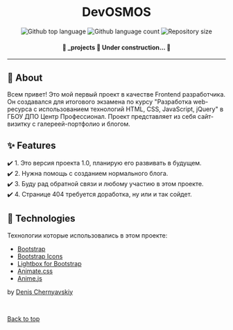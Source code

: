 </div>

<h1 align="center">DevOSMOS</h1>

<p align="center">
  <img alt="Github top language" src="https://img.shields.io/github/languages/top/osmosx/devosmos?color=56BEB8">

  <img alt="Github language count" src="https://img.shields.io/github/languages/count/osmosx/devosmos?color=56BEB8">

  <img alt="Repository size" src="https://img.shields.io/github/repo-size/osmosx/devosmos?color=56BEB8">

</p>

<h4 align="center">
	🚧  _projects 🚀 Under construction...  🚧
</h4>

<hr>

## :dart: About ##

Всем привет! Это мой первый проект в качестве Frontend разработчика. Он создавался для итогового экзамена по курсу "Разработка web-ресурса с использованием технологий HTML, CSS, JavaScript, jQuery" в ГБОУ ДПО Центр Профессионал. Проект представляет из себя сайт-визитку с галереей-портфолио и блогом.

## :sparkles: Features ##

:heavy_check_mark: 1. Это версия проекта 1.0, планирую его развивать в будущем.\
:heavy_check_mark: 2. Нужна помощь с созданием нормального блога.\
:heavy_check_mark: 3. Буду рад обратной связи и любому участию в этом проекте.\
:heavy_check_mark: 4. Странице 404 требуется доработка, ну или и так сойдет.

## :rocket: Technologies ##

Технологии которые использовались в этом проекте:

- [Bootstrap](https://getbootstrap.com)
- [Bootstrap Icons](https://icons.getbootstrap.com)
- [Lightbox for Bootstrap](https://ashleydw.github.io/lightbox/)
- [Animate.css](https://animate.style)
- [Anime.js](https://animejs.com)




<!-- ## :memo: License ##

This project is under license from MIT. For more details, see the [LICENSE](LICENSE.md) file. -->


by <a href="https://github.com/osmosx" target="_blank">Denis Chernyavskiy</a>

&#xa0;

<a href="#top">Back to top</a>
